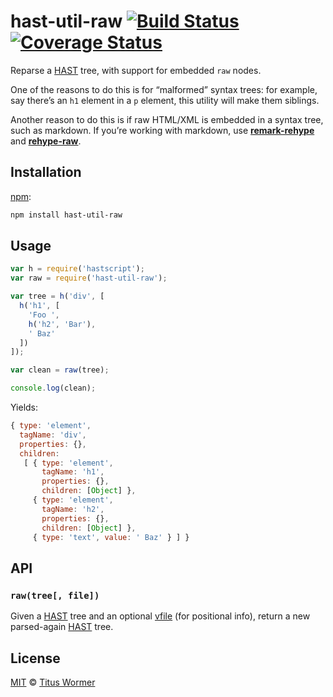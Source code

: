 # hast-util-raw [![Build Status][travis-badge]][travis] [![Coverage Status][codecov-badge]][codecov]

Reparse a [HAST][] tree, with support for embedded `raw`
nodes.

One of the reasons to do this is for “malformed” syntax trees: for
example, say there’s an `h1` element in a `p` element, this utility
will make them siblings.

Another reason to do this is if raw HTML/XML is embedded in a syntax
tree, such as markdown.  If you’re working with markdown, use
[**remark-rehype**][remark-rehype] and [**rehype-raw**][rehype-raw].

## Installation

[npm][]:

```bash
npm install hast-util-raw
```

## Usage

```javascript
var h = require('hastscript');
var raw = require('hast-util-raw');

var tree = h('div', [
  h('h1', [
    'Foo ',
    h('h2', 'Bar'),
    ' Baz'
  ])
]);

var clean = raw(tree);

console.log(clean);
```

Yields:

```javascript
{ type: 'element',
  tagName: 'div',
  properties: {},
  children:
   [ { type: 'element',
       tagName: 'h1',
       properties: {},
       children: [Object] },
     { type: 'element',
       tagName: 'h2',
       properties: {},
       children: [Object] },
     { type: 'text', value: ' Baz' } ] }
```

## API

### `raw(tree[, file])`

Given a [HAST][] tree and an optional [vfile][] (for positional info),
return a new parsed-again [HAST][] tree.

## License

[MIT][license] © [Titus Wormer][author]

<!-- Definitions -->

[travis-badge]: https://img.shields.io/travis/wooorm/hast-util-raw.svg

[travis]: https://travis-ci.org/wooorm/hast-util-raw

[codecov-badge]: https://img.shields.io/codecov/c/github/wooorm/hast-util-raw.svg

[codecov]: https://codecov.io/github/wooorm/hast-util-raw

[npm]: https://docs.npmjs.com/cli/install

[license]: LICENSE

[author]: http://wooorm.com

[hast]: https://github.com/wooorm/hast

[remark-rehype]: https://github.com/wooorm/remark-rehype

[rehype-raw]: https://github.com/wooorm/rehype-raw

[vfile]: https://github.com/wooorm/vfile
